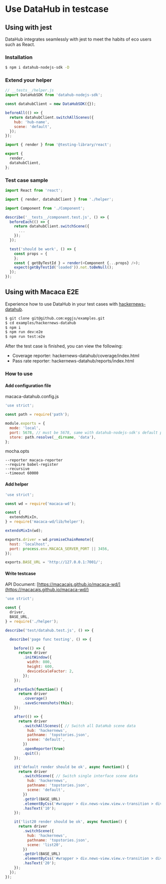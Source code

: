 # Use DataHub in testcase

## Using with jest

DataHub integrates seamlessly with jest to meet the habits of eco users such as React.

### Installation

```bash
$ npm i datahub-nodejs-sdk -D
```

### Extend your helper

```javascript
// __tests__/helper.js
import DataHubSDK from 'datahub-nodejs-sdk';

const datahubClient = new DataHubSDK({});

beforeAll(() => {
  return datahubClient.switchAllScenes({
    hub: 'hub-name',
    scene: 'default',
  });
});

import { render } from '@testing-library/react';

export {
  render,
  datahubClient,
};
```

### Test case sample

```javascript
import React from 'react';

import { render, datahubClient } from './helper';

import Component from './Component';

describe('__tests__/component.test.js', () => {
  beforeEach(() => {
    return datahubClient.switchScene({
      ...
    });
  });

  test('should be work', () => {
    const props = {
    };
    const { getByTestId } = render(<Component {...props} />);
    expect(getByTestId('loaded')).not.toBeNull();
  });
});
```

## Using with Macaca E2E

Experience how to use DataHub in your test cases with [hackernews-datahub](https://github.com/eggjs/examples/tree/master/hackernews-datahub).

```bash
$ git clone git@github.com:eggjs/examples.git
$ cd examples/hackernews-datahub
$ npm i
$ npm run dev:e2e
$ npm run test:e2e
```

After the test case is finished, you can view the following:

- Coverage reporter: hackernews-datahub/coverage/index.html
- Pass rate reporter: hackernews-datahub/reports/index.html

### How to use

#### Add configuration file

macaca-datahub.config.js

```javascript
'use strict';

const path = require('path');

module.exports = {
  mode: 'local',
  port: 5678, // must be 5678, same with datahub-nodejs-sdk's default port
  store: path.resolve(__dirname, 'data'),
};
```

mocha.opts

```
--reporter macaca-reporter
--require babel-register
--recursive
--timeout 60000
```

#### Add helper

```javascript
'use strict';

const wd = require('macaca-wd');

const {
  extendsMixIn,
} = require('macaca-wd/lib/helper');

extendsMixIn(wd);

exports.driver = wd.promiseChainRemote({
  host: 'localhost',
  port: process.env.MACACA_SERVER_PORT || 3456,
});

exports.BASE_URL = 'http://127.0.0.1:7001/';
```

#### Write testcase

API Document: [https://macacajs.github.io/macaca-wd/](https://macacajs.github.io/macaca-wd/)

```javascript
'use strict';

const {
  driver,
  BASE_URL,
} = require('./helper');

describe('test/datahub.test.js', () => {

  describe('page func testing', () => {

    before(() => {
      return driver
        .initWindow({
          width: 800,
          height: 600,
          deviceScaleFactor: 2,
        });
    });

    afterEach(function() {
      return driver
        .coverage()
        .saveScreenshots(this);
    });

    after(() => {
      return driver
        .switchAllScenes({ // Switch all DataHub scene data
          hub: 'hackernews',
          pathname: 'topstories.json',
          scene: 'default',
        })
        .openReporter(true)
        .quit();
    });

    it('default render should be ok', async function() {
      return driver
        .switchScene({ // Switch single interface scene data
          hub: 'hackernews',
          pathname: 'topstories.json',
          scene: 'default',
        })
        .getUrl(BASE_URL)
        .elementByCss('#wrapper > div.news-view.view.v-transition > div:nth-child(10) > span')
        .hasText('10');
    });

    it('list20 render should be ok', async function() {
      return driver
        .switchScene({
          hub: 'hackernews',
          pathname: 'topstories.json',
          scene: 'list20',
        })
        .getUrl(BASE_URL)
        .elementByCss('#wrapper > div.news-view.view.v-transition > div:nth-child(20) > span')
        .hasText('20');
    });
  });
});
```
